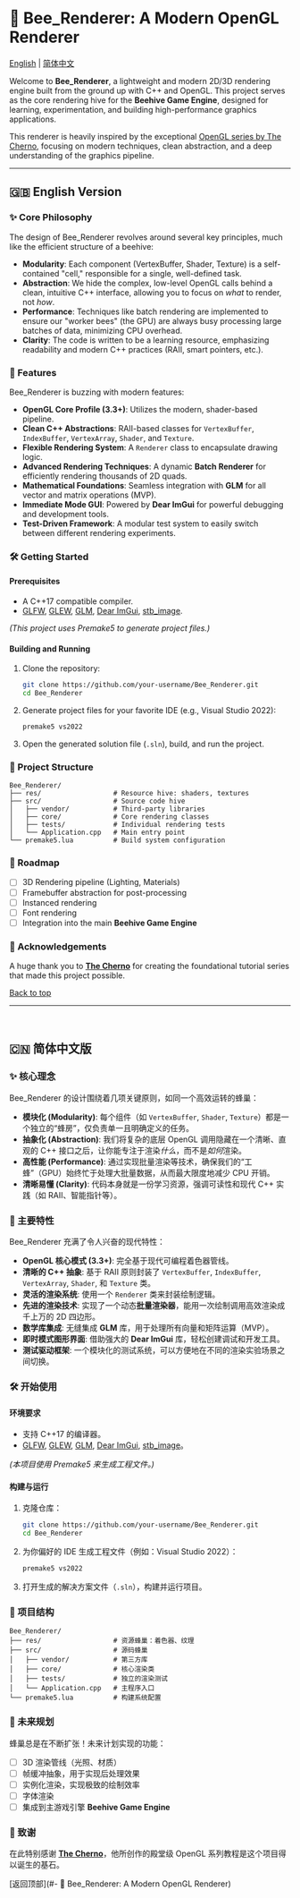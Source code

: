 
# 🐝 Bee_Renderer: A Modern OpenGL Renderer

[English](#-english-version) | [简体中文](#-简体中文版)

Welcome to **Bee_Renderer**, a lightweight and modern 2D/3D rendering engine built from the ground up with C++ and OpenGL. This project serves as the core rendering hive for the **Beehive Game Engine**, designed for learning, experimentation, and building high-performance graphics applications.

This renderer is heavily inspired by the exceptional [OpenGL series by The Cherno](https://www.youtube.com/playlist?list=PLlrATfBNZ98foTJPJ_Ev03o2oq3-GGOS2), focusing on modern techniques, clean abstraction, and a deep understanding of the graphics pipeline.

---

## 🇬🇧 English Version

### ✨ Core Philosophy

The design of Bee_Renderer revolves around several key principles, much like the efficient structure of a beehive:

*   **Modularity**: Each component (VertexBuffer, Shader, Texture) is a self-contained "cell," responsible for a single, well-defined task.
*   **Abstraction**: We hide the complex, low-level OpenGL calls behind a clean, intuitive C++ interface, allowing you to focus on *what* to render, not *how*.
*   **Performance**: Techniques like batch rendering are implemented to ensure our "worker bees" (the GPU) are always busy processing large batches of data, minimizing CPU overhead.
*   **Clarity**: The code is written to be a learning resource, emphasizing readability and modern C++ practices (RAII, smart pointers, etc.).

### 🚀 Features

Bee_Renderer is buzzing with modern features:

*   **OpenGL Core Profile (3.3+)**: Utilizes the modern, shader-based pipeline.
*   **Clean C++ Abstractions**: RAII-based classes for `VertexBuffer`, `IndexBuffer`, `VertexArray`, `Shader`, and `Texture`.
*   **Flexible Rendering System**: A `Renderer` class to encapsulate drawing logic.
*   **Advanced Rendering Techniques**: A dynamic **Batch Renderer** for efficiently rendering thousands of 2D quads.
*   **Mathematical Foundations**: Seamless integration with **GLM** for all vector and matrix operations (MVP).
*   **Immediate Mode GUI**: Powered by **Dear ImGui** for powerful debugging and development tools.
*   **Test-Driven Framework**: A modular test system to easily switch between different rendering experiments.

### 🛠️ Getting Started

#### Prerequisites

*   A C++17 compatible compiler.
*   [GLFW](https://www.glfw.org/), [GLEW](http://glew.sourceforge.net/), [GLM](https://glm.g-truc.net/0.9.9/index.html), [Dear ImGui](https://github.com/ocornut/imgui), [stb_image](https://github.com/nothings/stb/blob/master/stb_image.h).

*(This project uses Premake5 to generate project files.)*

#### Building and Running

1.  Clone the repository:
    ```bash
    git clone https://github.com/your-username/Bee_Renderer.git
    cd Bee_Renderer
    ```
2.  Generate project files for your favorite IDE (e.g., Visual Studio 2022):
    ```bash
    premake5 vs2022
    ```
3.  Open the generated solution file (`.sln`), build, and run the project.

### 📂 Project Structure

```
Bee_Renderer/
├── res/                  # Resource hive: shaders, textures
├── src/                  # Source code hive
│   ├── vendor/           # Third-party libraries
│   ├── core/             # Core rendering classes
│   ├── tests/            # Individual rendering tests
│   └── Application.cpp   # Main entry point
└── premake5.lua          # Build system configuration
```


### 📜 Roadmap

*   [ ] 3D Rendering pipeline (Lighting, Materials)
*   [ ] Framebuffer abstraction for post-processing
*   [ ] Instanced rendering
*   [ ] Font rendering
*   [ ] Integration into the main **Beehive Game Engine**

### 🙏 Acknowledgements

A huge thank you to **[The Cherno](https://youtube.com/thecherno)** for creating the foundational tutorial series that made this project possible.

[Back to top](#-bee_renderer)

---
<br>

## 🇨🇳 简体中文版

### ✨ 核心理念

Bee_Renderer 的设计围绕着几项关键原则，如同一个高效运转的蜂巢：

*   **模块化 (Modularity)**: 每个组件（如 `VertexBuffer`, `Shader`, `Texture`）都是一个独立的“蜂房”，仅负责单一且明确定义的任务。
*   **抽象化 (Abstraction)**: 我们将复杂的底层 OpenGL 调用隐藏在一个清晰、直观的 C++ 接口之后，让你能专注于渲染*什么*，而不是*如何*渲染。
*   **高性能 (Performance)**: 通过实现批量渲染等技术，确保我们的“工蜂”（GPU）始终忙于处理大批量数据，从而最大限度地减少 CPU 开销。
*   **清晰易懂 (Clarity)**: 代码本身就是一份学习资源，强调可读性和现代 C++ 实践（如 RAII、智能指针等）。

### 🚀 主要特性

Bee_Renderer 充满了令人兴奋的现代特性：

*   **OpenGL 核心模式 (3.3+)**: 完全基于现代可编程着色器管线。
*   **清晰的 C++ 抽象**: 基于 RAII 原则封装了 `VertexBuffer`, `IndexBuffer`, `VertexArray`, `Shader`, 和 `Texture` 类。
*   **灵活的渲染系统**: 使用一个 `Renderer` 类来封装绘制逻辑。
*   **先进的渲染技术**: 实现了一个动态**批量渲染器**，能用一次绘制调用高效渲染成千上万的 2D 四边形。
*   **数学库集成**: 无缝集成 **GLM** 库，用于处理所有向量和矩阵运算（MVP）。
*   **即时模式图形界面**: 借助强大的 **Dear ImGui** 库，轻松创建调试和开发工具。
*   **测试驱动框架**: 一个模块化的测试系统，可以方便地在不同的渲染实验场景之间切换。

### 🛠️ 开始使用

#### 环境要求

*   支持 C++17 的编译器。
*   [GLFW](https://www.glfw.org/), [GLEW](http://glew.sourceforge.net/), [GLM](https://glm.g-truc.net/0.9.9/index.html), [Dear ImGui](https://github.com/ocornut/imgui), [stb_image](https://github.com/nothings/stb/blob/master/stb_image.h)。

*(本项目使用 Premake5 来生成工程文件。)*

#### 构建与运行

1.  克隆仓库：
    ```bash
    git clone https://github.com/your-username/Bee_Renderer.git
    cd Bee_Renderer
    ```
2.  为你偏好的 IDE 生成工程文件（例如：Visual Studio 2022）：
    ```bash
    premake5 vs2022
    ```
3.  打开生成的解决方案文件（`.sln`），构建并运行项目。

### 📂 项目结构

```
Bee_Renderer/
├── res/                  # 资源蜂巢：着色器、纹理
├── src/                  # 源码蜂巢
│   ├── vendor/           # 第三方库
│   ├── core/             # 核心渲染类
│   ├── tests/            # 独立的渲染测试
│   └── Application.cpp   # 主程序入口
└── premake5.lua          # 构建系统配置
```


### 📜 未来规划

蜂巢总是在不断扩张！未来计划实现的功能：

*   [ ] 3D 渲染管线（光照、材质）
*   [ ] 帧缓冲抽象，用于实现后处理效果
*   [ ] 实例化渲染，实现极致的绘制效率
*   [ ] 字体渲染
*   [ ] 集成到主游戏引擎 **Beehive Game Engine**

### 🙏 致谢

在此特别感谢 **[The Cherno](https://youtube.com/thecherno)**，他所创作的殿堂级 OpenGL 系列教程是这个项目得以诞生的基石。

[返回顶部](#- 🐝 Bee_Renderer: A Modern OpenGL Renderer)
